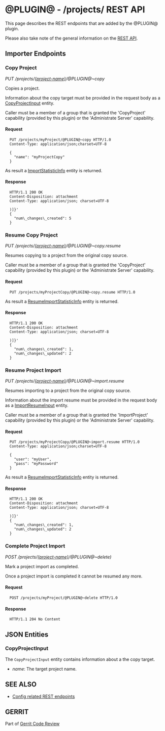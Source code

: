 @PLUGIN@ - /projects/ REST API
==============================

This page describes the REST endpoints that are added by the @PLUGIN@
plugin.

Please also take note of the general information on the
[REST API](../../../Documentation/rest-api.html).

<a id="importer-endpoints"> Importer Endpoints
----------------------------------------------

### <a id="copy-project"> Copy Project
_PUT /projects/[\{project-name\}](../../../Documentation/rest-api-projects.html#project-name)/@PLUGIN@~copy_

Copies a project.

Information about the copy target must be provided in the request body
as a [CopyProjectInput](#copy-project-input) entity.

Caller must be a member of a group that is granted the 'CopyProject'
capability (provided by this plugin) or the 'Administrate Server'
capability.

#### Request

```
  PUT /projects/myProject/@PLUGIN@~copy HTTP/1.0
  Content-Type: application/json;charset=UTF-8

  {
    "name": "myProjectCopy"
  }
```

As result a [ImportStatisticInfo](rest-api-config.html#import-statistic-info)
entity is returned.

#### Response

```
  HTTP/1.1 200 OK
  Content-Disposition: attachment
  Content-Type: application/json; charset=UTF-8

  )]}'
  {
    "num\_changes\_created": 5
  }
```

### <a id="resume-copy-project"> Resume Copy Project
_PUT /projects/[\{project-name\}](../../../Documentation/rest-api-projects.html#project-name)/@PLUGIN@~copy.resume_

Resumes copying to a project from the original copy source.

Caller must be a member of a group that is granted the 'CopyProject'
capability (provided by this plugin) or the 'Administrate Server'
capability.

#### Request

```
  PUT /projects/myProjectCopy/@PLUGIN@~copy.resume HTTP/1.0
```

As result a [ResumeImportStatisticInfo](rest-api-config.html#resume-import-statistic-info)
entity is returned.

#### Response

```
  HTTP/1.1 200 OK
  Content-Disposition: attachment
  Content-Type: application/json; charset=UTF-8

  )]}'
  {
    "num\_changes\_created": 1,
    "num\_changes\_updated": 2
  }
```

### <a id="resume-project-import"> Resume Project Import
_PUT /projects/[\{project-name\}](../../../Documentation/rest-api-projects.html#project-name)/@PLUGIN@~import.resume_

Resumes importing to a project from the original copy source.

Information about the import resume must be provided in the request
body as a [ImportResumeInput](rest-api-config.html#import-resume-input)
entity.

Caller must be a member of a group that is granted the 'ImportProject'
capability (provided by this plugin) or the 'Administrate Server'
capability.

#### Request

```
  PUT /projects/myProjectCopy/@PLUGIN@~import.resume HTTP/1.0
  Content-Type: application/json;charset=UTF-8

  {
    "user": "myUser",
    "pass": "myPassword"
  }
```

As result a [ResumeImportStatisticInfo](rest-api-config.html#resume-import-statistic-info)
entity is returned.

#### Response

```
  HTTP/1.1 200 OK
  Content-Disposition: attachment
  Content-Type: application/json; charset=UTF-8

  )]}'
  {
    "num\_changes\_created": 1,
    "num\_changes\_updated": 2
  }
```

### <a id="complete-project-import"> Complete Project Import
_POST /projects/[\{project-name\}](../../../Documentation/rest-api-projects.html#project-name)/@PLUGIN@~delete)_

Mark a project import as completed.

Once a project import is completed it cannot be resumed any more.

#### Request

```
  POST /projects/myProject/@PLUGIN@~delete HTTP/1.0
```

#### Response

```
  HTTP/1.1 204 No Content
```


<a id="json-entities">JSON Entities
-----------------------------------

### <a id="copy-project-input"></a>CopyProjectInput

The `CopyProjectInput` entity contains information about a the copy
target.

* _name_: The target project name.


SEE ALSO
--------

* [Config related REST endpoints](../../../Documentation/rest-api-projects.html)

GERRIT
------
Part of [Gerrit Code Review](../../../Documentation/index.html)
